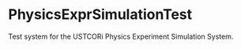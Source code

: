 PhysicsExprSimulationTest
=========================

Test system for the USTCORi Physics Experiment Simulation System.
